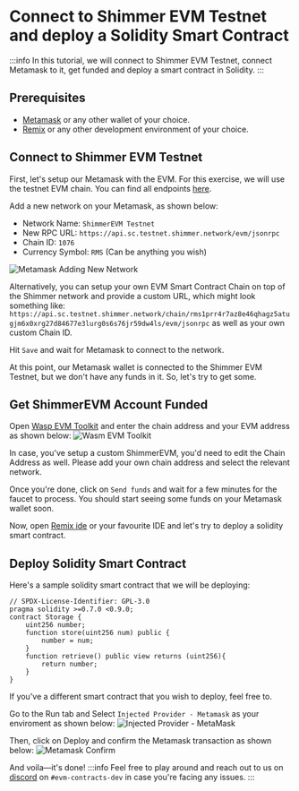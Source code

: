 # Connect to Shimmer EVM Testnet and deploy a Solidity Smart Contract

:::info
In this tutorial, we will connect to Shimmer EVM Testnet, connect Metamask to it, get funded and deploy a smart contract in Solidity.
:::

## Prerequisites

- [Metamask](https://metamask.io/) or any other wallet of your choice.
- [Remix](https://remix-project.org/) or any other development environment of your choice.

## Connect to Shimmer EVM Testnet

First, let's setup our Metamask with the EVM. For this exercise, we will use the testnet EVM chain. You can find all endpoints [here](https://wiki.iota.org/shimmer/smart-contracts/guide/chains_and_nodes/testnet).

Add a new network on your Metamask, as shown below:

- Network Name: `ShimmerEVM Testnet`
- New RPC URL: `https://api.sc.testnet.shimmer.network/evm/jsonrpc`
- Chain ID: `1076`
- Currency Symbol: `RMS` (Can be anything you wish)

![Metamask Adding New Network](https://i.imgur.com/6pa6DcN.png "Metamask Adding New Network")

Alternatively, you can setup your own EVM Smart Contract Chain on top of the Shimmer network and provide a custom URL, which might look something like: `https://api.sc.testnet.shimmer.network/chain/rms1prr4r7az8e46qhagz5atugjm6x0xrg27d84677e3lurg0s6s76jr59dw4ls/evm/jsonrpc` as well as your own custom Chain ID.

Hit `Save` and wait for Metamask to connect to the network.

At this point, our Metamask wallet is connected to the Shimmer EVM Testnet, but we don't have any funds in it. So, let's try to get some.

## Get ShimmerEVM Account Funded
Open [Wasp EVM Toolkit](https://toolkit.sc.testnet.shimmer.network/) and enter the chain address and your EVM address as shown below:
![Wasm EVM Toolkit](https://i.imgur.com/fb2Ugfd.png "Wasm EVM Toolkit")

In case, you've setup a custom ShimmerEVM, you'd need to edit the Chain Address as well. Please add your own chain address and select the relevant network.

Once you're done, click on `Send funds` and wait for a few minutes for the faucet to process. You should start seeing some funds on your Metamask wallet soon.

Now, open [Remix ide](https://remix.ethereum.org/) or your favourite IDE and let's try to deploy a solidity smart contract.

## Deploy Solidity Smart Contract
Here's a sample solidity smart contract that we will be deploying:
```solidity
// SPDX-License-Identifier: GPL-3.0
pragma solidity >=0.7.0 <0.9.0;
contract Storage {
    uint256 number;
    function store(uint256 num) public {
        number = num;
    }
    function retrieve() public view returns (uint256){
        return number;
    }
}
```

If you've a different smart contract that you wish to deploy, feel free to.

Go to the Run tab and Select `Injected Provider - Metamask` as your enviroment as shown below:
![Injected Provider - MetaMask](https://i.imgur.com/0Ot1ije.png "Injected Provider - MetaMask")

Then, click on Deploy and confirm the Metamask transaction as shown below:
![Metamask Confirm](https://i.imgur.com/Ma9Ds8H.png "Metamask Confirm")

And voila—it's done!
:::info
Feel free to play around and reach out to us on [discord](https://discord.shimmer.network/) on `#evm-contracts-dev` in case you're facing any issues.
:::
